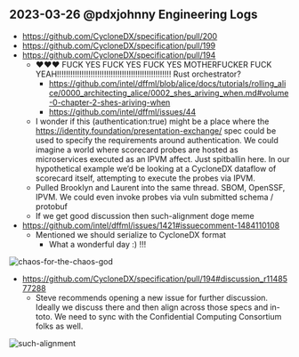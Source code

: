 ## 2023-03-26 @pdxjohnny Engineering Logs

- https://github.com/CycloneDX/specification/pull/200
- https://github.com/CycloneDX/specification/pull/199
- https://github.com/CycloneDX/specification/pull/194
  - ❤️❤️❤️ FUCK YES FUCK YES FUCK YES MOTHERFUCKER FUCK YEAH!!!!!!!!!!!!!!!!!!!!!!!!!!!!!!!!!!!!!!!!!!!!!!!!!!! Rust orchestrator?
    - https://github.com/intel/dffml/blob/alice/docs/tutorials/rolling_alice/0000_architecting_alice/0002_shes_ariving_when.md#volume-0-chapter-2-shes-ariving-when
    - https://github.com/intel/dffml/issues/44
  - I wonder if this (authentication:true) might be a place where the https://identity.foundation/presentation-exchange/ spec could be used to specify the requirements around authentication. We could imagine a world where scorecard probes are hosted as microservices executed as an IPVM affect. Just spitballin here. In our hypothetical example we’d be looking at a CycloneDX dataflow of scorecard itself, attempting to execute the probes via IPVM.
  - Pulled Brooklyn and Laurent into the same thread. SBOM, OpenSSF, IPVM. We could even invoke probes via vuln submitted schema / protobuf
  - If we get good discussion then such-alignment doge meme
- https://github.com/intel/dffml/issues/1421#issuecomment-1484110108
  - Mentioned we should serialize to CycloneDX format
    - What a wonderful day :) !!!

![chaos-for-the-chaos-god](https://user-images.githubusercontent.com/5950433/220794351-4611804a-ac72-47aa-8954-cdb3c10d6a5b.jpg)

- https://github.com/CycloneDX/specification/pull/194#discussion_r1148577288
  - Steve recommends opening a new issue for further discussion. Ideally we discuss there and then align across those specs and in-toto. We need to sync with the Confidential Computing Consortium folks as well.

![such-alignment](https://user-images.githubusercontent.com/5950433/226707682-cfa8dbff-0908-4a34-8540-de729c62512f.png)